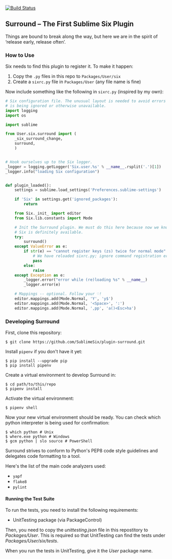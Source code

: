 [![Build Status](https://travis-ci.org/SublimeSix/plugin-surround.svg?branch=master)](https://travis-ci.org/SublimeSix/plugin-surround)

## Surround – The First Sublime Six Plugin

Things are bound to break along the way,
but here we are in the spirit of ‘release early, release often’.

### How to Use

Six needs to find this plugin to register it.
To make it happen:

1. Copy the `.py` files in this repo to `Packages/User/six`
2. Create a `sixrc.py` file in `Packages/User` (any file name is fine)

Now include something like the following in `sixrc.py`
(inspired by my own):

```python
# Six configuration file. The unusual layout is needed to avoid errors if Six
# is being ignored or otherwise unavailable.
import logging
import os

import sublime

from User.six.surround import (
    _six_surround_change,
    surround,
    )


# Hook ourselves up to the Six logger.
_logger = logging.getLogger('Six.user.%s' % __name__.rsplit('.')[1])
_logger.info("loading Six configuration")


def plugin_loaded():
    settings = sublime.load_settings('Preferences.sublime-settings')

    if 'Six' in settings.get('ignored_packages'):
        return

    from Six._init_ import editor
    from Six.lib.constants import Mode

    # Init the Surround plugin. We must do this here because now we know that
    # Six is definitely available.
    try:
        surround()
    except ValueError as e:
        if str(e) == "cannot register keys (zs) twice for normal mode":
            # We have reloaded sixrc.py; ignore command registration error.
            pass
        else:
            raise
    except Exception as e:
        _logger.error("error while (re)loading %s" % __name__)
        _logger.error(e)

    # Mappings -- optional. Follow your ♡!
    editor.mappings.add(Mode.Normal, 'Y', 'y$')
    editor.mappings.add(Mode.Normal, '<Space>', ':')
    editor.mappings.add(Mode.Normal, ',pp', 'a()<Esc>ha')

```

### Developing Surround

First, clone this repository:

    $ git clone https://github.com/SublimeSix/plugin-surround.git

Install `pipenv` if you don't have it yet:

    $ pip install --upgrade pip
    $ pip install pipenv

Create a virtual environment to develop Surround in:

    $ cd path/to/this/repo
    $ pipenv install

Activate the virtual environment:

    $ pipenv shell

Now your new virtual environment should be ready.
You can check which python interpreter is being used
for confirmation:

    $ which python # Unix
    $ where.exe python # Windows
    $ gcm python | slo source # PowerShell

Surround strives to conform to Python's PEP8 code style guidelines
and delegates code formatting to a tool.

Here's the list of the main code analyzers used:

- `yapf`
- `flake8`
- `pylint`


#### Running the Test Suite

To run the tests,
you need to install the following requirements:

- UnitTesting package (via PackageControl)

Then, you need to copy the _unittesting.json_ file in this repostitory
to _Packages/User_.
This is required
so that UnitTesting
can find the tests under _Packages/User/six/tests_.

When you run the tests in UnitTesting,
give it the *User* package name.
